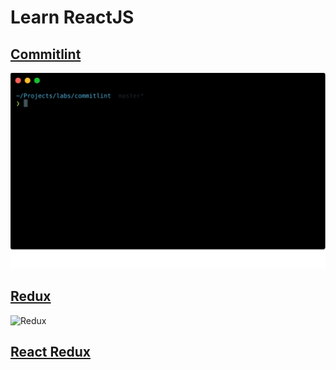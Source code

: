 # Learn ReactJS

## [Commitlint](https://github.com/conventional-changelog/commitlint)


![Commit lint](https://github.com/conventional-changelog/commitlint/blob/master/docs/assets/commitlint.svg)


## [Redux](https://github.com/reduxjs/redux)


![Redux](https://camo.githubusercontent.com/f28b5bc7822f1b7bb28a96d8d09e7d79169248fc/687474703a2f2f692e696d6775722e636f6d2f4a65567164514d2e706e67)


## [React Redux](https://github.com/reduxjs/react-redux)

